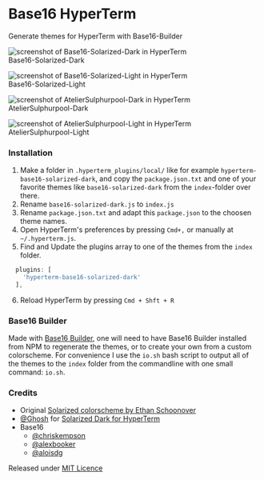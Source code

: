 # Base16 HyperTerm

Generate themes for HyperTerm with Base16-Builder

![screenshot of Base16-Solarized-Dark in HyperTerm](http://atelierbram.github.io/syntax-highlighting/assets/img/hyperterm-base16-solarized-dark-screenshot.png)
<br>Base16-Solarized-Dark

![screenshot of Base16-Solarized-Light in HyperTerm](http://atelierbram.github.io/syntax-highlighting/assets/img/hyperterm-base16-solarized-light-screenshot.png)
<br>Base16-Solarized-Light

![screenshot of AtelierSulphurpool-Dark in HyperTerm](http://atelierbram.github.io/syntax-highlighting/assets/img/hyperterm-atelier-sulphurpool-dark-screenshot.png)
<br>AtelierSulphurpool-Dark

![screenshot of AtelierSulphurpool-Light in HyperTerm](http://atelierbram.github.io/syntax-highlighting/assets/img/hyperterm-atelier-sulphurpool-light-screenshot.png)
<br>AtelierSulphurpool-Light

### Installation

1. Make a folder in `.hyperterm_plugins/local/` like for example `hyperterm-base16-solarized-dark`, and copy the `package.json.txt` and one of your favorite themes like `base16-solarized-dark` from the `index`-folder over there.
2. Rename `base16-solarized-dark.js` to `index.js`
3. Rename `package.json.txt` and adapt this `package.json` to the choosen theme names.
4. Open HyperTerm's preferences by pressing `Cmd+,` or manually at `~/.hyperterm.js`.
5. Find and Update the plugins array to one of the themes from the `index` folder.
```js
  plugins: [
    'hyperterm-base16-solarized-dark'
  ],
```
6. Reload HyperTerm by pressing `Cmd + Shft + R`

### Base16 Builder
Made with [Base16 Builder](https://github.com/base16-builder/base16-builder), one will need to have Base16 Builder installed from NPM to regenerate the themes, or to create your own from a custom colorscheme. For convenience I use the `io.sh` bash script to output all of the themes to the `index` folder from the commandline with one small command: `io.sh`.

### Credits
- Original [Solarized colorscheme by Ethan Schoonover](http://ethanschoonover.com/solarized)
- [@Ghosh](https://github.com/Ghosh/hyperterm-solarized-dark) for [Solarized Dark for HyperTerm](https://github.com/Ghosh/hyperterm-solarized-dark)
- Base16
  - [@chriskempson](https://github.com/chriskempson)
  - [@alexbooker](https://github.com/alexbooker)
  - [@aloisdg](https://github.com/aloisdg)

Released under [MIT Licence](http://atelierbram.mit-license.org)
